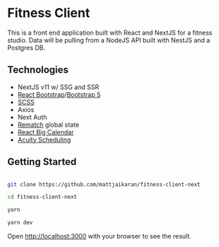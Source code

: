 # Fitness Client

This is a front end application built with React and NextJS for a fitness studio. Data will be pulling from a NodeJS API built with NestJS and a Postgres DB.

## Technologies

- NextJS v11 w/ SSG and SSR
- [React Bootstrap](https://react-bootstrap.github.io)/[Bootstrap 5](https://getbootstrap.com)
- [SCSS](https://sass-lang.com)
- Axios
- Next Auth
- [Rematch](https://rematchjs.org) global state
- [React Big Calendar](https://github.com/jquense/react-big-calendar) 
- [Acuity Scheduling](https://developers.acuityscheduling.com) 

## Getting Started  

```bash

git clone https://github.com/mattjaikaran/fitness-client-next

cd fitness-client-next

yarn

yarn dev

```

Open [http://localhost:3000](http://localhost:3000) with your browser to see the result.